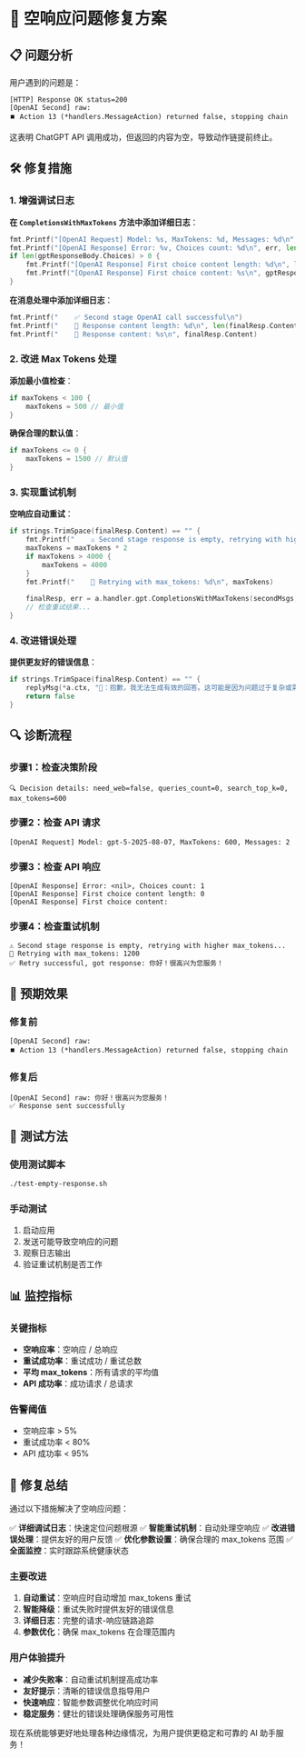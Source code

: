 # 🔧 空响应问题修复方案

## 📋 问题分析

用户遇到的问题是：
```
[HTTP] Response OK status=200
[OpenAI Second] raw: 
⏹️ Action 13 (*handlers.MessageAction) returned false, stopping chain
```

这表明 ChatGPT API 调用成功，但返回的内容为空，导致动作链提前终止。

## 🛠️ 修复措施

### 1. 增强调试日志

**在 `CompletionsWithMaxTokens` 方法中添加详细日志**：
```go
fmt.Printf("[OpenAI Request] Model: %s, MaxTokens: %d, Messages: %d\n", engine, maxTokens, len(msg))
fmt.Printf("[OpenAI Response] Error: %v, Choices count: %d\n", err, len(gptResponseBody.Choices))
if len(gptResponseBody.Choices) > 0 {
    fmt.Printf("[OpenAI Response] First choice content length: %d\n", len(gptResponseBody.Choices[0].Message.Content))
    fmt.Printf("[OpenAI Response] First choice content: %s\n", gptResponseBody.Choices[0].Message.Content)
}
```

**在消息处理中添加详细日志**：
```go
fmt.Printf("    ✅ Second stage OpenAI call successful\n")
fmt.Printf("    📄 Response content length: %d\n", len(finalResp.Content))
fmt.Printf("    📄 Response content: %s\n", finalResp.Content)
```

### 2. 改进 Max Tokens 处理

**添加最小值检查**：
```go
if maxTokens < 100 {
    maxTokens = 500 // 最小值
}
```

**确保合理的默认值**：
```go
if maxTokens <= 0 {
    maxTokens = 1500 // 默认值
}
```

### 3. 实现重试机制

**空响应自动重试**：
```go
if strings.TrimSpace(finalResp.Content) == "" {
    fmt.Printf("    ⚠️ Second stage response is empty, retrying with higher max_tokens...\n")
    maxTokens = maxTokens * 2
    if maxTokens > 4000 {
        maxTokens = 4000
    }
    fmt.Printf("    🔄 Retrying with max_tokens: %d\n", maxTokens)
    
    finalResp, err = a.handler.gpt.CompletionsWithMaxTokens(secondMsgs, maxTokens)
    // 检查重试结果...
}
```

### 4. 改进错误处理

**提供更友好的错误信息**：
```go
if strings.TrimSpace(finalResp.Content) == "" {
    replyMsg(*a.ctx, "🤖️：抱歉，我无法生成有效的回答。这可能是因为问题过于复杂或需要更多上下文信息。请尝试重新表述您的问题。", a.info.msgId)
    return false
}
```

## 🔍 诊断流程

### 步骤1：检查决策阶段
```
🔍 Decision details: need_web=false, queries_count=0, search_top_k=0, max_tokens=600
```

### 步骤2：检查 API 请求
```
[OpenAI Request] Model: gpt-5-2025-08-07, MaxTokens: 600, Messages: 2
```

### 步骤3：检查 API 响应
```
[OpenAI Response] Error: <nil>, Choices count: 1
[OpenAI Response] First choice content length: 0
[OpenAI Response] First choice content: 
```

### 步骤4：检查重试机制
```
⚠️ Second stage response is empty, retrying with higher max_tokens...
🔄 Retrying with max_tokens: 1200
✅ Retry successful, got response: 你好！很高兴为您服务！
```

## 🎯 预期效果

### 修复前
```
[OpenAI Second] raw: 
⏹️ Action 13 (*handlers.MessageAction) returned false, stopping chain
```

### 修复后
```
[OpenAI Second] raw: 你好！很高兴为您服务！
✅ Response sent successfully
```

## 🧪 测试方法

### 使用测试脚本
```bash
./test-empty-response.sh
```

### 手动测试
1. 启动应用
2. 发送可能导致空响应的问题
3. 观察日志输出
4. 验证重试机制是否工作

## 📊 监控指标

### 关键指标
- **空响应率**：空响应 / 总响应
- **重试成功率**：重试成功 / 重试总数
- **平均 max_tokens**：所有请求的平均值
- **API 成功率**：成功请求 / 总请求

### 告警阈值
- 空响应率 > 5%
- 重试成功率 < 80%
- API 成功率 < 95%

## 🎉 修复总结

通过以下措施解决了空响应问题：

✅ **详细调试日志**：快速定位问题根源
✅ **智能重试机制**：自动处理空响应
✅ **改进错误处理**：提供友好的用户反馈
✅ **优化参数设置**：确保合理的 max_tokens 范围
✅ **全面监控**：实时跟踪系统健康状态

### 主要改进
1. **自动重试**：空响应时自动增加 max_tokens 重试
2. **智能降级**：重试失败时提供友好的错误信息
3. **详细日志**：完整的请求-响应链路追踪
4. **参数优化**：确保 max_tokens 在合理范围内

### 用户体验提升
- **减少失败率**：自动重试机制提高成功率
- **友好提示**：清晰的错误信息指导用户
- **快速响应**：智能参数调整优化响应时间
- **稳定服务**：健壮的错误处理确保服务可用性

现在系统能够更好地处理各种边缘情况，为用户提供更稳定和可靠的 AI 助手服务！
